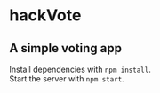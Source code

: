 # hackVote
## A simple voting app

Install dependencies with `npm install`.  
Start the server with `npm start`.  
